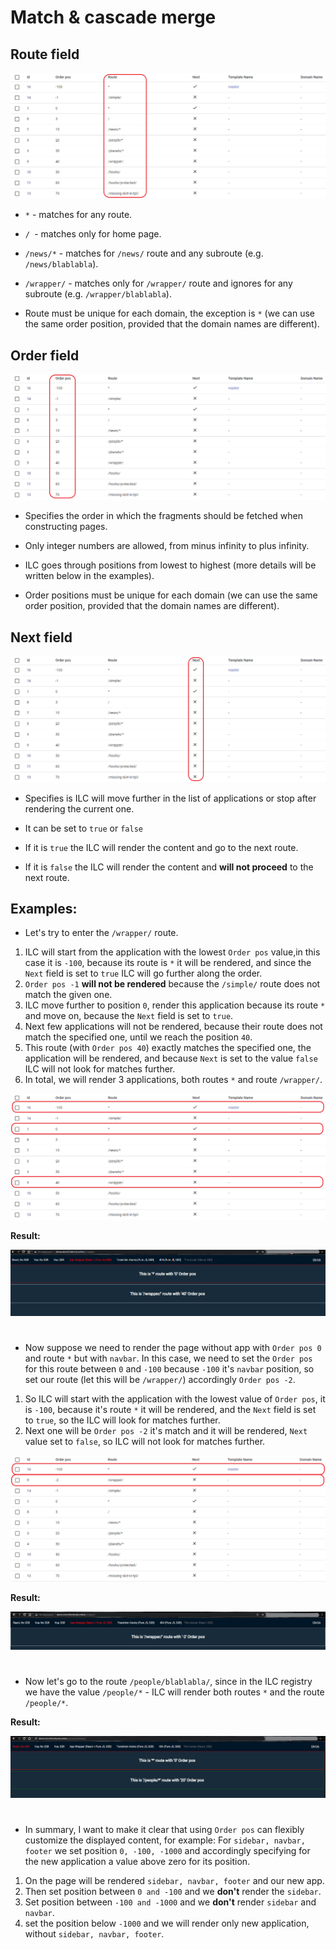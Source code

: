 # Match & cascade merge

## Route field
![ILC registry route](../assets/routes/route-field.png)

- `*` - matches for any route.

- `/ `- matches only for home page.

- `/news/*` - matches for `/news/` route and any subroute (e.g. `/news/blablabla`).

- `/wrapper/` - matches only for `/wrapper/` route and ignores for any subroute (e.g. `/wrapper/blablabla`).

- Route must be unique for each domain, the exception is `*` (we can use the same order position, provided that the domain names are different).

## Order field
![ILC registry Order field](../assets/routes/order-field.png)

- Specifies the order in which the fragments should be fetched when constructing pages.

- Only integer numbers are allowed, from minus infinity to plus infinity.

- ILC goes through positions from lowest to highest (more details will be written below in the examples).

- Order positions must be unique for each domain (we can use the same order position, provided that the domain names are different).

## Next field
![ILC registry Next field](../assets/routes/next-field.png)

- Specifies is ILC will move further in the list of applications or stop after rendering the current one.

- It can be set to `true` or `false`

- If it is `true` the ILC will render the content and go to the next route.

- If it is `false` the ILC will render the content and **will not proceed** to the next route.

## Examples:

- Let's try to enter the `/wrapper/` route.
 1. ILC will start from the application with the lowest `Order pos` value,in this case it is `-100`, because its route is `*` it will be rendered, and since the `Next` field is set to `true` ILC will go further along the order.
 2. `Order pos -1` **will not be rendered** because the `/simple/` route does not match the given one.
 3. ILC move further to position `0`, render this application because its route `*` and move on, because the `Next` field is set to `true`.
 4. Next few applications will not be rendered, because their route does not match the specified one, until we reach the position `40`.
 5. This route (with `Order pos 40`) exactly matches the specified one, the application will be rendered, and because `Next` is set to the value `false` ILС will not look for matches further.
 6. In total, we will render 3 applications, both routes `*` and route `/wrapper/`.

![ILC registry second example](../assets/routes/first-case-route.png)

**Result:**

![ILC registry second example result](../assets/routes/first-case-result.png)

#

- Now suppose we need to render the page without app with `Order pos 0` and route `*` but with `navbar`.
 In this case, we need to set the `Order pos` for this route between `0` and `-100` because `-100` it's `navbar` position, so set our route (let this will be `/wrapper/`) accordingly `Order pos -2`.
 1. So ILC will start with the application with the lowest value of `Order pos`, it is `-100`, because it's route `*` it will be rendered, and the `Next` field is set to `true`, so the ILC will look for matches further.
 2. Next one will be `Order pos -2` it's match and it will be rendered, `Next` value set to `false`, so ILС will not look for matches further.

![ILC registry first example](../assets/routes/route2.png)

**Result:**

![ILC registry first example result](../assets/routes/second-case-result.png)

#

- Now let's go to the route `/people/blablabla/`, since in the ILC registry we have the value `/people/*` - ILC will render both routes `*` and the route `/people/*`.

**Result:**

![ILC registry third example result](../assets/routes/third-case-result.png)

#

- In summary, I want to make it clear that using `Order pos` can flexibly customize the displayed content, for example:
 For `sidebar, navbar, footer` we set position `0, -100, -1000` and accordingly specifying for the new application a value above zero for its position.
 1. On the page will be rendered `sidebar, navbar, footer` and our new app.
 2. Then set position between `0 and -100` and we **don't** render the `sidebar`.
 3. Set position between `-100 and -1000` and we **don't** render `sidebar` and `navbar`.
 4. set the position below `-1000` and we will render only new application, without `sidebar, navbar, footer`.
